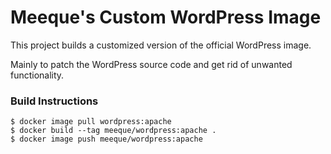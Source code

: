 # Meeque's Custom WordPress Image

This project builds a customized version of the official WordPress image.

Mainly to patch the WordPress source code and get rid of unwanted functionality.

### Build Instructions

```
$ docker image pull wordpress:apache
$ docker build --tag meeque/wordpress:apache .
$ docker image push meeque/wordpress:apache

```

